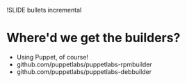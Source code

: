 !SLIDE bullets incremental
# Where'd we get the builders? #

* Using Puppet, of course!
* github.com/puppetlabs/puppetlabs-rpmbuilder
* github.com/puppetlabs/puppetlabs-debbuilder

